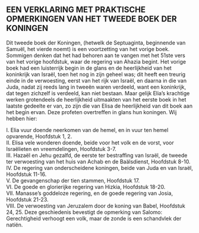 ## EEN VERKLARING MET PRAKTISCHE OPMERKINGEN VAN HET TWEEDE BOEK DER KONINGEN

Dit tweede boek der Koningen, (hetwelk de Septuaginta, beginnende van Samuël, het vierde noemt) is een voortzetting van het vorige boek. Sommigen denken dat het had behoren aan te vangen met het 51ste vers van het vorige hoofdstuk, waar de regering van Ahazia begint. Het vorige boek had een luisterrijk begin in de glans en de heerlijkheid van het koninkrijk van Israël, toen het nog in zijn geheel was; dit heeft een treurig einde in de verwoesting, eerst van het rijk van Israël, en daarna in die van Juda, nadat zij reeds lang in tweeën waren verdeeld, want een koninkrijk, dat tegen zichzelf is verdeeld, kan niet bestaan. Maar gelijk Elia’s krachtige werken grotendeels de heerlijkheid uitmaakten van het eerste boek in het laatste gedeelte er van, zo zijn die van Elisa de heerlijkheid van dit boek aan het begin ervan. Deze profeten overtreffen in glans hun koningen. Wij hebben hier:

I. Elia vuur doende neerkomen van de hemel, en in vuur ten hemel opvarende, Hoofdstuk 1, 2.  
II. Elisa vele wonderen doende, beide voor het volk en de vorst, voor Israëlieten en vreemdelingen, Hoofdstuk 3-7.  
III. Hazaël en Jehu gezalfd, de eerste ter bestraffing van Israël, de tweede ter verwoesting van het huis van Achab en de Baälsdienst, Hoofdstuk 8-10.  
IV. De regering van onderscheidene koningen, beide van Juda en van Israël, Hoofdstuk 11-16.  
V. De gevangenschap der tien stammen, Hoofdstuk 17.   
VI. De goede en glorierijke regering van Hizkia, Hoofdstuk 18-20.  
VII. Manasse’s goddeloze regering, en de goede regering van Josia, Hoofdstuk 21-23.  
VIII. De verwoesting van Jeruzalem door de koning van Babel, Hoofdstuk 24, 25. Deze geschiedenis bevestigt de opmerking van Salomo: Gerechtigheid verhoogt een volk, maar de zonde is een schandvlek der natiën.   

